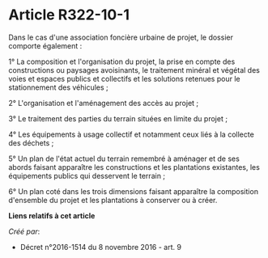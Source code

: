 # Article R322-10-1

Dans le cas d'une association foncière urbaine de projet, le dossier comporte également :

1° La composition et l'organisation du projet, la prise en compte des constructions ou paysages avoisinants, le traitement
minéral et végétal des voies et espaces publics et collectifs et les solutions retenues pour le stationnement des véhicules ;

2° L'organisation et l'aménagement des accès au projet ;

3° Le traitement des parties du terrain situées en limite du projet ;

4° Les équipements à usage collectif et notamment ceux liés à la collecte des déchets ;

5° Un plan de l'état actuel du terrain remembré à aménager et de ses abords faisant apparaître les constructions et les
plantations existantes, les équipements publics qui desservent le terrain ;

6° Un plan coté dans les trois dimensions faisant apparaître la composition d'ensemble du projet et les plantations à
conserver ou à créer.

**Liens relatifs à cet article**

_Créé par_:

  - Décret n°2016-1514 du 8 novembre 2016 - art. 9
